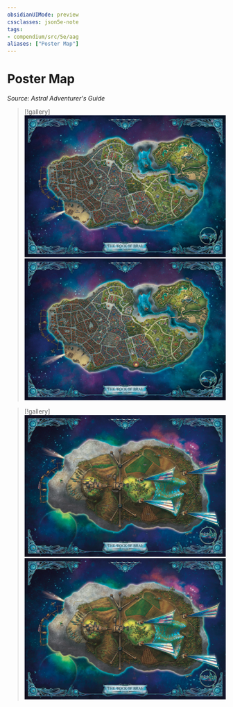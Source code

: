 ```yaml
---
obsidianUIMode: preview
cssclasses: json5e-note
tags:
- compendium/src/5e/aag
aliases: ["Poster Map"]
---
```

# Poster Map
*Source: Astral Adventurer's Guide* 

> [!gallery]
> ![The Rock of Bral: Topside](https://raw.githubusercontent.com/5etools-mirror-3/5etools-img/main/book/AAG/Bral-Map-Topside.webp#gallery)
> ![Player Version](https://raw.githubusercontent.com/5etools-mirror-3/5etools-img/main/book/AAG/Bral-Map-Topside-player.webp#gallery)

> [!gallery]
> ![The Rock of Bral: Underside](https://raw.githubusercontent.com/5etools-mirror-3/5etools-img/main/book/AAG/Bral-Map-Underside.webp#gallery)
> ![Player Version](https://raw.githubusercontent.com/5etools-mirror-3/5etools-img/main/book/AAG/Bral-Map-Underside-player.webp#gallery)